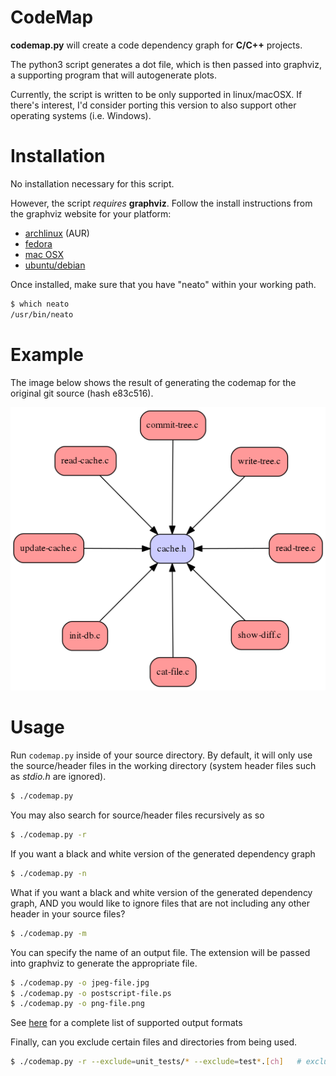 # CodeMap

__codemap.py__ will create a code dependency graph for __C/C++__ projects.

The python3 script generates a dot file, which is then passed into graphviz, a
supporting program that will autogenerate plots.

Currently, the script is written to be only supported in linux/macOSX. If there's
interest, I'd consider porting this version to also support other operating
systems (i.e. Windows).


# Installation

No installation necessary for this script.

However, the script _requires_ __graphviz__. Follow the install instructions
from the graphviz website for your platform:

* [archlinux](https://www.archlinux.org/packages/extra/x86_64/graphviz/files/) (AUR)
* [fedora](http://www.graphviz.org/Download_linux_fedora.php)
* [mac OSX](http://www.graphviz.org/Download_macos.php)
* [ubuntu/debian](http://www.graphviz.org/Download_linux_ubuntu.php)

Once installed, make sure that you have "neato" within your working path.

```bash
$ which neato
/usr/bin/neato
```

# Example

The image below shows the result of generating the codemap for the original
git source (hash e83c516).

![git e83c516](example.png)


# Usage

Run `codemap.py` inside of your source directory. By default, it will only use
the source/header files in the working directory (system header files such as
_stdio.h_ are ignored).

```bash
$ ./codemap.py
```

You may also search for source/header files recursively as so

```bash
$ ./codemap.py -r
```

If you want a black and white version of the generated dependency graph

```bash
$ ./codemap.py -n
```

What if you want a black and white version of the generated dependency
graph, AND you would like to ignore files that are not including any other header
in your source files?

```bash
$ ./codemap.py -m
```

You can specify the name of an output file. The extension will be passed into
graphviz to generate the appropriate file.

```bash
$ ./codemap.py -o jpeg-file.jpg
$ ./codemap.py -o postscript-file.ps
$ ./codemap.py -o png-file.png
```

See [here](http://www.graphviz.org/doc/info/output.html) for a complete list
of supported output formats

Finally, can you exclude certain files and directories from being used.

```bash
$ ./codemap.py -r --exclude=unit_tests/* --exclude=test*.[ch]   # exclude tests
```
